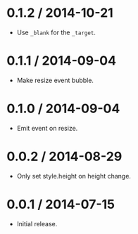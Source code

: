 
0.1.2 / 2014-10-21
==================

  * Use `_blank` for the <base> `_target`.

0.1.1 / 2014-09-04 
==================

  * Make resize event bubble.

0.1.0 / 2014-09-04 
==================

  * Emit event on resize.

0.0.2 / 2014-08-29 
==================

  * Only set style.height on height change.

0.0.1 / 2014-07-15 
==================

  * Initial release.
